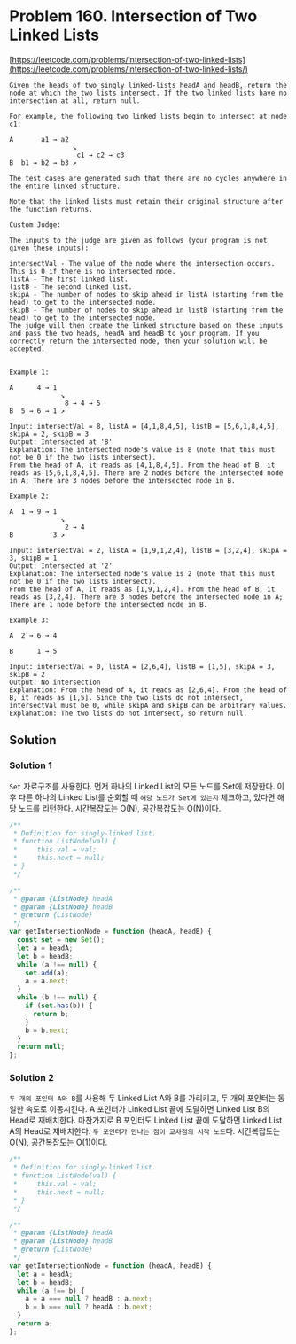 # Problem 160. Intersection of Two Linked Lists

[https://leetcode.com/problems/intersection-of-two-linked-lists](https://leetcode.com/problems/intersection-of-two-linked-lists/)

```
Given the heads of two singly linked-lists headA and headB, return the node at which the two lists intersect. If the two linked lists have no intersection at all, return null.

For example, the following two linked lists begin to intersect at node c1:

A       a1 → a2
                ↘
                 c1 → c2 → c3
B  b1 → b2 → b3 ↗

The test cases are generated such that there are no cycles anywhere in the entire linked structure.

Note that the linked lists must retain their original structure after the function returns.

Custom Judge:

The inputs to the judge are given as follows (your program is not given these inputs):

intersectVal - The value of the node where the intersection occurs. This is 0 if there is no intersected node.
listA - The first linked list.
listB - The second linked list.
skipA - The number of nodes to skip ahead in listA (starting from the head) to get to the intersected node.
skipB - The number of nodes to skip ahead in listB (starting from the head) to get to the intersected node.
The judge will then create the linked structure based on these inputs and pass the two heads, headA and headB to your program. If you correctly return the intersected node, then your solution will be accepted.


Example 1:

A      4 → 1
             ↘
              8 → 4 → 5
B  5 → 6 → 1 ↗

Input: intersectVal = 8, listA = [4,1,8,4,5], listB = [5,6,1,8,4,5], skipA = 2, skipB = 3
Output: Intersected at '8'
Explanation: The intersected node's value is 8 (note that this must not be 0 if the two lists intersect).
From the head of A, it reads as [4,1,8,4,5]. From the head of B, it reads as [5,6,1,8,4,5]. There are 2 nodes before the intersected node in A; There are 3 nodes before the intersected node in B.

Example 2:

A  1 → 9 → 1
             ↘
              2 → 4
B          3 ↗

Input: intersectVal = 2, listA = [1,9,1,2,4], listB = [3,2,4], skipA = 3, skipB = 1
Output: Intersected at '2'
Explanation: The intersected node's value is 2 (note that this must not be 0 if the two lists intersect).
From the head of A, it reads as [1,9,1,2,4]. From the head of B, it reads as [3,2,4]. There are 3 nodes before the intersected node in A; There are 1 node before the intersected node in B.

Example 3:

A  2 → 6 → 4

B      1 → 5

Input: intersectVal = 0, listA = [2,6,4], listB = [1,5], skipA = 3, skipB = 2
Output: No intersection
Explanation: From the head of A, it reads as [2,6,4]. From the head of B, it reads as [1,5]. Since the two lists do not intersect, intersectVal must be 0, while skipA and skipB can be arbitrary values.
Explanation: The two lists do not intersect, so return null.
```

## Solution

### Solution 1

`Set` 자료구조를 사용한다. 먼저 하나의 Linked List의 모든 노드를 Set에 저장한다. 이후 다른 하나의 Linked List를 순회할 때 `해당 노드가 Set에 있는지` 체크하고, 있다면 해당 노드를 리턴한다. 시간복잡도는 O(N), 공간복잡도는 O(N)이다.

```js
/**
 * Definition for singly-linked list.
 * function ListNode(val) {
 *     this.val = val;
 *     this.next = null;
 * }
 */

/**
 * @param {ListNode} headA
 * @param {ListNode} headB
 * @return {ListNode}
 */
var getIntersectionNode = function (headA, headB) {
  const set = new Set();
  let a = headA;
  let b = headB;
  while (a !== null) {
    set.add(a);
    a = a.next;
  }
  while (b !== null) {
    if (set.has(b)) {
      return b;
    }
    b = b.next;
  }
  return null;
};
```

### Solution 2

`두 개의 포인터 A와 B`를 사용해 두 Linked List A와 B를 가리키고, 두 개의 포인터는 동일한 속도로 이동시킨다. A 포인터가 Linked List 끝에 도달하면 Linked List B의 Head로 재배치한다. 마찬가지로 B 포인터도 Linked List 끝에 도달하면 Linked List A의 Head로 재배치한다. `두 포인터가 만나는 점이 교차점의 시작 노드`다. 시간복잡도는 O(N), 공간복잡도는 O(1)이다.

```js
/**
 * Definition for singly-linked list.
 * function ListNode(val) {
 *     this.val = val;
 *     this.next = null;
 * }
 */

/**
 * @param {ListNode} headA
 * @param {ListNode} headB
 * @return {ListNode}
 */
var getIntersectionNode = function (headA, headB) {
  let a = headA;
  let b = headB;
  while (a !== b) {
    a = a === null ? headB : a.next;
    b = b === null ? headA : b.next;
  }
  return a;
};
```
